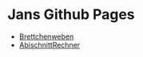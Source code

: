 # Jans Github Pages

- [Brettchenweben](https://plisjan.github.io/brettchenweben/)
- [AbischnittRechner](https://plisjan.github.io/AbischnittRechner/)
